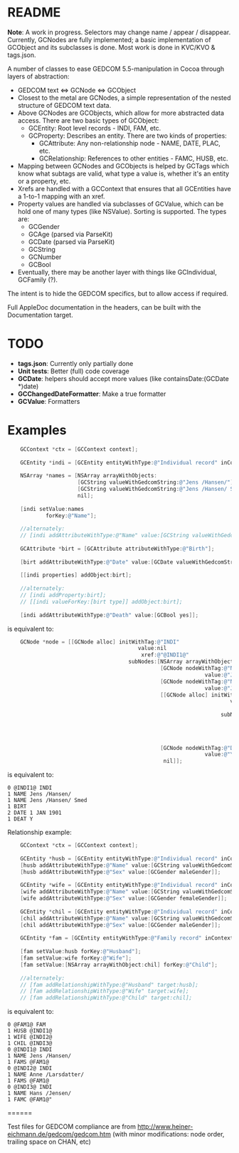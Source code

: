 # README #

**Note**: A work in progress. Selectors may change name / appear / disappear. Currently, GCNodes are fully implemented; a basic implementation of GCObject and its subclasses is done. Most work is done in KVC/KVO & tags.json.

A number of classes to ease GEDCOM 5.5-manipulation in Cocoa through layers of abstraction:

* GEDCOM text <=> GCNode <=> GCObject
* Closest to the metal are GCNodes, a simple representation of the nested structure of GEDCOM text data.
* Above GCNodes are GCObjects, which allow for more abstracted data access. There are two basic types of GCObject:
    - GCEntity: Root level records - INDI, FAM, etc.
    - GCProperty: Describes an entity. There are two kinds of properties:
        * GCAttribute: Any non-relationship node - NAME, DATE, PLAC, etc.
        * GCRelationship: References to other entities - FAMC, HUSB, etc.
* Mapping between GCNodes and GCObjects is helped by GCTags which know what subtags are valid, what type a value is, whether it's an entity or a property, etc.
* Xrefs are handled with a GCContext that ensures that all GCEntities have a 1-to-1 mapping with an xref.
* Property values are handled via subclasses of GCValue, which can be hold one of many types (like NSValue). Sorting is supported. The types are:
    - GCGender
    - GCAge (parsed via ParseKit)
    - GCDate (parsed via ParseKit)
    - GCString
    - GCNumber
    - GCBool
* Eventually, there may be another layer with things like GCIndividual, GCFamily (?).

The intent is to hide the GEDCOM specifics, but to allow access if required.

Full AppleDoc documentation in the headers, can be built with the Documentation target.

# TODO #

* **tags.json**: Currently only partially done
* **Unit tests**: Better (full) code coverage
* **GCDate**: helpers should accept more values (like containsDate:(GCDate *)date)
* **GCChangedDateFormatter**: Make a true formatter
* **GCValue**: Formatters

# Examples #

``` objective-c
	GCContext *ctx = [GCContext context];
	
    GCEntity *indi = [GCEntity entityWithType:@"Individual record" inContext:ctx];
    
    NSArray *names = [NSArray arrayWithObjects:
                      [GCString valueWithGedcomString:@"Jens /Hansen/"], 
                      [GCString valueWithGedcomString:@"Jens /Hansen/ Smed"], 
                      nil];
    
    [indi setValue:names 
            forKey:@"Name"];
	
    //alternately:
    // [indi addAttributeWithType:@"Name" value:[GCString valueWithGedcomString:@"Jens /Hansen/"]];
    
	GCAttribute *birt = [GCAttribute attributeWithType:@"Birth"];
    
	[birt addAttributeWithType:@"Date" value:[GCDate valueWithGedcomString:@"1 JAN 1901"]];
    
    [[indi properties] addObject:birt];
    
    //alternately:
    // [indi addProperty:birt];
    // [[indi valueForKey:[birt type]] addObject:birt];
    
    [indi addAttributeWithType:@"Death" value:[GCBool yes]];
```

is equivalent to:

``` objective-c
    GCNode *node = [[GCNode alloc] initWithTag:@"INDI" 
                                         value:nil
                                          xref:@"@INDI1@"
                                      subNodes:[NSArray arrayWithObjects:
                                                [GCNode nodeWithTag:@"NAME" 
                                                              value:@"Jens /Hansen/ Smed"],
                                                [GCNode nodeWithTag:@"NAME" 
                                                              value:@"Jens /Hansen/"],
                                                [[GCNode alloc] initWithTag:@"BIRT" 
                                                                      value:nil
                                                                       xref:nil
                                                                   subNodes:[NSArray arrayWithObjects:
                                                                             [GCNode nodeWithTag:@"DATE"
                                                                                           value:@"1 JAN 1901"],
                                                                              nil]
                                                                             ],
                                                [GCNode nodeWithTag:@"DEAT" 
                                                              value:@"Y"],
                                                 nil]];
```

is equivalent to:

```
0 @INDI1@ INDI
1 NAME Jens /Hansen/
1 NAME Jens /Hansen/ Smed
1 BIRT
2 DATE 1 JAN 1901
1 DEAT Y
```

Relationship example:

```objective-c
	GCContext *ctx = [GCContext context];
	
	GCEntity *husb = [GCEntity entityWithType:@"Individual record" inContext:ctx];
	[husb addAttributeWithType:@"Name" value:[GCString valueWithGedcomString:@"Jens /Hansen/"]];
	[husb addAttributeWithType:@"Sex" value:[GCGender maleGender]];
	
	GCEntity *wife = [GCEntity entityWithType:@"Individual record" inContext:ctx];
	[wife addAttributeWithType:@"Name" value:[GCString valueWithGedcomString:@"Anne /Larsdatter/"]];
	[wife addAttributeWithType:@"Sex" value:[GCGender femaleGender]];
	
	GCEntity *chil = [GCEntity entityWithType:@"Individual record" inContext:ctx];
	[chil addAttributeWithType:@"Name" value:[GCString valueWithGedcomString:@"Hans /Jensen/"]];
	[chil addAttributeWithType:@"Sex" value:[GCGender maleGender]];
	
    GCEntity *fam = [GCEntity entityWithType:@"Family record" inContext:ctx];
    
    [fam setValue:husb forKey:@"Husband"];
    [fam setValue:wife forKey:@"Wife"];
    [fam setValue:[NSArray arrayWithObject:chil] forKey:@"Child"];
    
    //alternately:
	// [fam addRelationshipWithType:@"Husband" target:husb];
	// [fam addRelationshipWithType:@"Wife" target:wife];
	// [fam addRelationshipWithType:@"Child" target:chil];
```

is equivalent to:

```
0 @FAM1@ FAM
1 HUSB @INDI1@
1 WIFE @INDI2@
1 CHIL @INDI3@
0 @INDI1@ INDI
1 NAME Jens /Hansen/
1 FAMS @FAM1@
0 @INDI2@ INDI
1 NAME Anne /Larsdatter/
1 FAMS @FAM1@
0 @INDI3@ INDI
1 NAME Hans /Jensen/
1 FAMC @FAM1@"
```

======

Test files for GEDCOM compliance are from http://www.heiner-eichmann.de/gedcom/gedcom.htm (with minor modifications: node order, trailing space on CHAN, etc)
